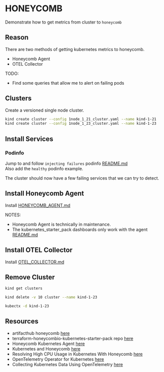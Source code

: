 # HONEYCOMB

Demonstrate how to get metrics from cluster to `honeycomb`  

## Reason

There are two methods of getting kubernetes metrics to honeycomb.  

* Honeycomb Agent
* OTEL Collector

TODO:

* Find some queries that allow me to alert on failing pods

## Clusters

Create a versioned single node cluster.  

```sh
kind create cluster --config 1node_1_21_cluster.yaml --name kind-1-21
kind create cluster --config 1node_1_23_cluster.yaml --name kind-1-23
```

## Install Services

### Podinfo

Jump to and follow `injecting failures` podinfo [README.md](../17_podinfo/README.md)  
Also add the `healthy` podinfo example.  

The cluster should now have a few failing services that we can try to detect.  

## Install Honeycomb Agent

Install [HONEYCOMB_AGENT.md](./HONEYCOMB_AGENT.md)  

NOTES:

* Honeycomb Agent is technically in maintenance.  
* The kubernetes_starter_pack dashboards only work with the agent [README.md](kubernetes_starter_pack/README.md)  

## Install OTEL Collector

Install [OTEL_COLLECTOR.md](./OTEL_COLLECTOR.md)  

## Remove Cluster

```sh
kind get clusters   

kind delete -v 10 cluster --name kind-1-23

kubectx -d kind-1-23
```

## Resources

* artifacthub honeycomb [here](https://artifacthub.io/packages/helm/honeycomb/honeycomb)
* terraform-honeycombio-kubernetes-starter-pack repo [here](https://github.com/honeycombio/terraform-honeycombio-kubernetes-starter-pack)
* Honeycomb Kubernetes Agent [here](https://docs.honeycomb.io/integrations/kubernetes/honeycomb-kubernetes-agent/)
* Kubernetes and Honeycomb [here](https://docs.honeycomb.io/integrations/kubernetes/)
* Resolving High CPU Usage in Kubernetes With Honeycomb [here](https://www.honeycomb.io/blog/diving-into-kubernetes-clusters-with-honeycomb)
* OpenTelemetry Operator for Kubernetes [here](https://opentelemetry.io/docs/k8s-operator/)
* Collecting Kubernetes Data Using OpenTelemetry [here](https://www.honeycomb.io/blog/kubernetes-collector-opentelemetry)  
